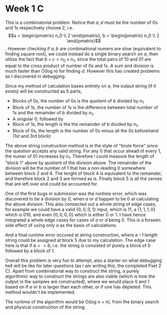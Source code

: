 # Week 1 C

This is a combinatorial problem. Notice that $a, d$ must be the number of 0s and 1s respectively choose 2, i.e. $$a = \begin{pmatrix} n_0 \\ 2 \end{pmatrix}, b = \begin{pmatrix} n_0 \\ 2 \end{pmatrix}$$. However checking if $a, b$ are combinational numers are slow (equivalent to finding square root), we could instead do a single binary search on $a$, then utilize the fact that $b + c = n_0 \times n_1$, since the total pairs of $10$ and $01$ are equal to the cross product of number of $0$s and $1$s. A sum and division is much faster than O(log n) for finding $d$. However this has created problems as I discovered in debugging.

Since my method of calculation bases entirely on $a$, the output string (if it exists) will be constructed as 5 parts,

- Blocks of 0s, the number of 0s is the quotient of $b$ divided by $n_1$
- Block of 1s, the number of 1s is the difference between total number of 1s and the remainder of $b$ divided by $n_1$,
- A singular $0$, followed by
- Block of 1s, the length is the the remainder of $b$ divided by $n_1$,
- Block of 0s, the length is the number of 0s minus all the 0s beforehand (1st and 3rd block)

The above string construction method is in the style of "brute force" since the question accepts any valid string. For any $0$ that occur ahead of every $1$, the numer of $01$ increases by $n_1$. Therefore i could measure the length of "block 1" above by quotient of the division above. The remainder of the division will be the number of $1$ that has a non-leading $0$ somewhere between block 2 and 4. The lenght of block 4 is equivalent to the remainder, and therefore block 2 and 3 are formed as is. Finally block 5 is all the zeroes that are left over and could be accounted for.

One of the first bugs in submission was the runtime error, which was discovered to be a division by 0, when $a$ or $d$ happen to be $0$ at calculating the above division. This also connected out a whole string of edge cases, for example we could have a valid $\{0, 0, 0, 1\}$ input, which is $11$, a $\{1, 1, 1, 0\}$ which is $010$, and even $\{0, 0, 0, 0\}$ which is either $0$ or $1$. I have hence integrated a whole edge cases for cases of $a$ or $d$ being $0$. This is a forseen side effect of using only $a$ as the basis of calculations.

And a final runtime error occured at string construction, where a $-1$ length string could be assigned at block 5 due to my calculation. The edge case here is that if $a == b$, i.e. the string is consisted of purely a block of $0$ followed by a block of $1$.

Overall this problem is very fun to attempt, also a starter on what debugging hell will be like for later questions (as I am writing this, the completed Pset 2 C). Apart from combinatorial way to construct the string, a purely algorithmic way to construct the strings are also viable (which is how the output in the samples are constructed), where we would place $0$ and $1$ based on if $a$ or $b$ is larger than each other, or if one has depleted. This method wouldn't be implemented.

The runtime of the algorithm would be O(log n + n), from the binary search and physical construction of the string.

